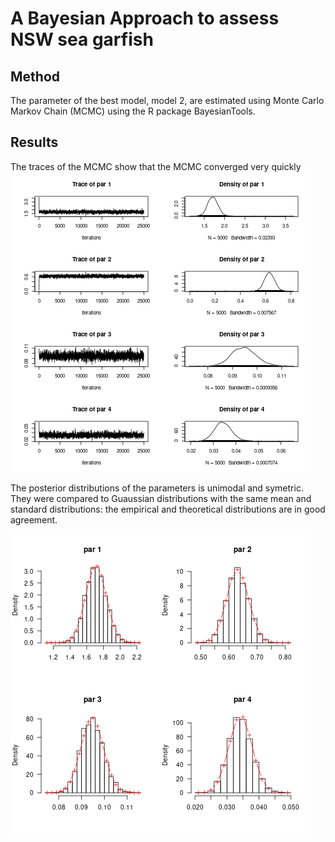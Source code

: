 # A Bayesian Approach to assess NSW sea garfish

## Method

The parameter of the best model, model 2, are estimated using Monte Carlo Markov Chain (MCMC) using the R package BayesianTools.

## Results

The traces of the MCMC show that the MCMC converged very quickly
![alt text](https://github.com/mkienzle/NSW-sea-garfish-stock-assessment/blob/master/Script/Results/Graphics/Bayesian_Trace_model2.png)


The posterior distributions of the parameters is unimodal and symetric. They were compared to Guaussian distributions with the same mean and standard distributions: the empirical and theoretical distributions are in good agreement.

![alt text](https://github.com/mkienzle/NSW-sea-garfish-stock-assessment/blob/master/Script/Results/Graphics/Bayesian_ParametersPosteriorDistributions_model2.png)
